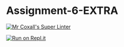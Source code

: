 # Assignment-6-EXTRA

[![Mr Coxall's Super Linter](https://github.com/ekaterina-chernykh/Assignment-6-EXTRA/workflows/Mr%20Coxall's%20Super%20Linter/badge.svg)](https://github.com/ekaterina-chernykh/Assignment-6-EXTRA/actions/)

[![Run on Repl.it](https://repl.it/badge/github/ekaterina-chernykh/Assignment-6-EXTRA)](https://repl.it/github/ekaterina-chernykh/Assignment-6-EXTRA)
